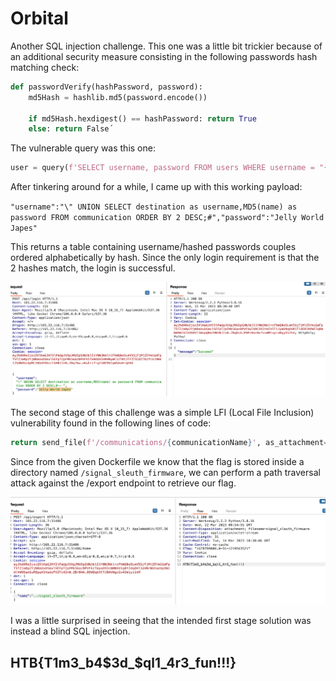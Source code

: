 # Orbital

Another SQL injection challenge. This one was a little bit trickier because of an additional security measure consisting in the following passwords hash matching check:

```python
def passwordVerify(hashPassword, password):
    md5Hash = hashlib.md5(password.encode())

    if md5Hash.hexdigest() == hashPassword: return True
    else: return False´
```

The vulnerable query was this one:

```python
user = query(f'SELECT username, password FROM users WHERE username = "{username}"', one=True)`
```

After tinkering around for a while, I came up with this working payload:

`"username":"\" UNION SELECT destination as username,MD5(name) as password FROM communication ORDER BY 2 DESC;#","password":"Jelly World Japes"`

This returns a table containing username/hashed passwords couples ordered alphabetically by hash. Since the only login requirement is that the 2 hashes match, the login is successful.

![Orbital](/Screenshots/WEB_5_1.png)

The second stage of this challenge was a simple LFI (Local File Inclusion) vulnerability found in the following lines of code:

```python
return send_file(f'/communications/{communicationName}', as_attachment=True)
```

Since from the given Dockerfile we know that the flag is stored inside a directory named `/signal_sleuth_firmware`, we can perform a path traversal attack against the /export endpoint to retrieve our flag.

![Orbital](/Screenshots/WEB_5_2.png)

I was a little surprised in seeing that the intended first stage solution was instead a blind SQL injection.

## HTB{T1m3_b4\$3d_$ql1_4r3_fun!!!}
